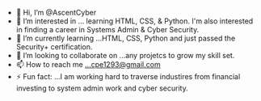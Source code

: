 - 👋 Hi, I’m @AscentCyber
- 👀 I’m interested in ... learning HTML, CSS, & Python. I'm also interested in finding a career in Systems Admin & Cyber Security. 
- 🌱 I’m currently learning ...HTML, CSS, Python and just passed the Security+ certification. 
- 💞️ I’m looking to collaborate on ...any projetcs to grow my skill set. 
- 📫 How to reach me ...cpe1293@gmail.com
- ⚡ Fun fact: ...I am working hard to traverse industires from financial investing to system admin work and cyber security. 

<!---
AscentCyber/AscentCyber is a ✨ special ✨ repository because its `README.md` (this file) appears on your GitHub profile.
You can click the Preview link to take a look at your changes.
--->
